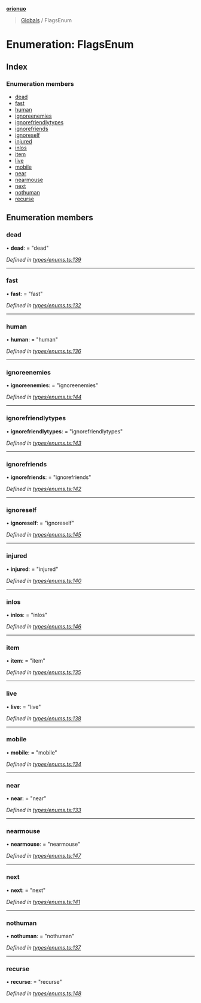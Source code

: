 **[orionuo](../README.md)**

> [Globals](../globals.md) / FlagsEnum

# Enumeration: FlagsEnum

## Index

### Enumeration members

* [dead](flagsenum.md#dead)
* [fast](flagsenum.md#fast)
* [human](flagsenum.md#human)
* [ignoreenemies](flagsenum.md#ignoreenemies)
* [ignorefriendlytypes](flagsenum.md#ignorefriendlytypes)
* [ignorefriends](flagsenum.md#ignorefriends)
* [ignoreself](flagsenum.md#ignoreself)
* [injured](flagsenum.md#injured)
* [inlos](flagsenum.md#inlos)
* [item](flagsenum.md#item)
* [live](flagsenum.md#live)
* [mobile](flagsenum.md#mobile)
* [near](flagsenum.md#near)
* [nearmouse](flagsenum.md#nearmouse)
* [next](flagsenum.md#next)
* [nothuman](flagsenum.md#nothuman)
* [recurse](flagsenum.md#recurse)

## Enumeration members

### dead

•  **dead**:  = "dead"

*Defined in [types/enums.ts:139](https://github.com/msviha/orionuo/blob/0a4af4e/src/types/enums.ts#L139)*

___

### fast

•  **fast**:  = "fast"

*Defined in [types/enums.ts:132](https://github.com/msviha/orionuo/blob/0a4af4e/src/types/enums.ts#L132)*

___

### human

•  **human**:  = "human"

*Defined in [types/enums.ts:136](https://github.com/msviha/orionuo/blob/0a4af4e/src/types/enums.ts#L136)*

___

### ignoreenemies

•  **ignoreenemies**:  = "ignoreenemies"

*Defined in [types/enums.ts:144](https://github.com/msviha/orionuo/blob/0a4af4e/src/types/enums.ts#L144)*

___

### ignorefriendlytypes

•  **ignorefriendlytypes**:  = "ignorefriendlytypes"

*Defined in [types/enums.ts:143](https://github.com/msviha/orionuo/blob/0a4af4e/src/types/enums.ts#L143)*

___

### ignorefriends

•  **ignorefriends**:  = "ignorefriends"

*Defined in [types/enums.ts:142](https://github.com/msviha/orionuo/blob/0a4af4e/src/types/enums.ts#L142)*

___

### ignoreself

•  **ignoreself**:  = "ignoreself"

*Defined in [types/enums.ts:145](https://github.com/msviha/orionuo/blob/0a4af4e/src/types/enums.ts#L145)*

___

### injured

•  **injured**:  = "injured"

*Defined in [types/enums.ts:140](https://github.com/msviha/orionuo/blob/0a4af4e/src/types/enums.ts#L140)*

___

### inlos

•  **inlos**:  = "inlos"

*Defined in [types/enums.ts:146](https://github.com/msviha/orionuo/blob/0a4af4e/src/types/enums.ts#L146)*

___

### item

•  **item**:  = "item"

*Defined in [types/enums.ts:135](https://github.com/msviha/orionuo/blob/0a4af4e/src/types/enums.ts#L135)*

___

### live

•  **live**:  = "live"

*Defined in [types/enums.ts:138](https://github.com/msviha/orionuo/blob/0a4af4e/src/types/enums.ts#L138)*

___

### mobile

•  **mobile**:  = "mobile"

*Defined in [types/enums.ts:134](https://github.com/msviha/orionuo/blob/0a4af4e/src/types/enums.ts#L134)*

___

### near

•  **near**:  = "near"

*Defined in [types/enums.ts:133](https://github.com/msviha/orionuo/blob/0a4af4e/src/types/enums.ts#L133)*

___

### nearmouse

•  **nearmouse**:  = "nearmouse"

*Defined in [types/enums.ts:147](https://github.com/msviha/orionuo/blob/0a4af4e/src/types/enums.ts#L147)*

___

### next

•  **next**:  = "next"

*Defined in [types/enums.ts:141](https://github.com/msviha/orionuo/blob/0a4af4e/src/types/enums.ts#L141)*

___

### nothuman

•  **nothuman**:  = "nothuman"

*Defined in [types/enums.ts:137](https://github.com/msviha/orionuo/blob/0a4af4e/src/types/enums.ts#L137)*

___

### recurse

•  **recurse**:  = "recurse"

*Defined in [types/enums.ts:148](https://github.com/msviha/orionuo/blob/0a4af4e/src/types/enums.ts#L148)*
